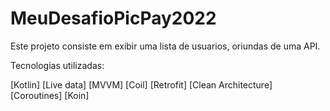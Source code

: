 # MeuDesafioPicPay2022
Este projeto consiste em exibir uma lista de usuarios, oriundas de uma API.

Tecnologias utilizadas:

 [Kotlin]
 [Live data]
 [MVVM]
 [Coil]
 [Retrofit]
 [Clean Architecture]
 [Coroutines]
 [Koin]

